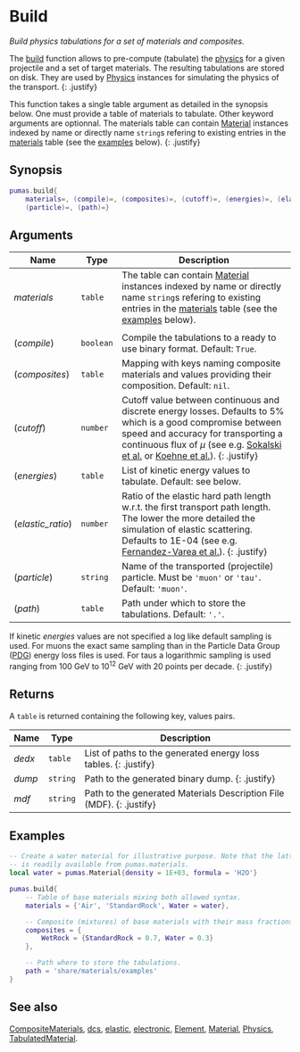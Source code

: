 # Build
_Build physics tabulations for a set of materials and composites._

The [build](build.md) function allows to pre-compute (tabulate) the
[physics](../Physics.md) for a given projectile and a set of target materials.
The resulting tabulations are stored on disk.  They are used by
[Physics](Physics.md) instances for simulating the physics of the transport.
{: .justify}

This function takes a single table argument as detailed in the synopsis below.
One must provide a table of materials to tabulate. Other keyword arguments are
optionnal. The materials table can contain [Material](Material.md) instances
indexed by name or directly name `string`s refering to existing entries in the
[materials](../data/materials.md) table (see the [examples](#examples) below).
{: .justify}

## Synopsis
``` lua
pumas.build{
    materials=, (compile)=, (composites)=, (cutoff)=, (energies)=, (elastic_ratio)=,
    (particle)=, (path)=}
```

## Arguments

|Name|Type|Description|
|----|----|-----------|
|*materials*       |`table`  | The table can contain [Material](Material.md) instances indexed by name or directly name `string`s refering to existing entries in the [materials](../data/materials.md) table (see the [examples](#examples) below).|
||||
|(*compile*)       |`boolean`| Compile the tabulations to a ready to use binary format. Default: `True`.|
|(*composites*)    |`table`  | Mapping with keys naming composite materials and values providing their composition. Default: `nil`.|
|(*cutoff*)        |`number` | Cutoff value between continuous and discrete energy losses. Defaults to 5% which is a good compromise between speed and accuracy for transporting a continuous flux of $\mu$ (see e.g. [Sokalski et al.](https://doi.org/10.1103/PhysRevD.64.074015) or [Koehne et al.](https://doi.org/10.1016/j.cpc.2013.04.001)). {: .justify}|
|(*energies*)      |`table`  | List of kinetic energy values to tabulate. Default: see below.|
|(*elastic\_ratio*)|`number` | Ratio of the elastic hard path length w.r.t. the first transport path length. The lower the more detailed the simulation of elastic scattering. Defaults to 1E-04 (see e.g. [Fernandez-Varea et al.](https://doi.org/10.1016/0168-583X(93)95827-R)). {: .justify}|
|(*particle*)      |`string` | Name of the transported (projectile) particle. Must be `'muon'` or `'tau'`. Default: `'muon'`.|
|(*path*)          |`table`  | Path under which to store the tabulations. Default: `'.'`.|

If kinetic *energies* values are not specified a log like default sampling is
used. For muons the exact same sampling than in the Particle Data Group
([PDG](https://pdg.lbl.gov/2020/AtomicNuclearProperties/index.html)) energy loss
files is used. For taus a logarithmic sampling is used ranging from 100 GeV to
10<sup>12</sup> GeV with 20 points per decade.
{: .justify}

## Returns

A `table` is returned containing the following key, values pairs.

|Name|Type|Description|
|----|----|-----------|
|*dedx* |`table`   | List of paths to the generated energy loss tables. {: .justify} |
|*dump* |`string`  | Path to the generated binary dump. {: .justify} |
|*mdf*  |`string`  | Path to the generated Materials Description File (MDF). {: .justify} |

## Examples

``` lua
-- Create a water material for illustrative purpose. Note that the latter
-- is readily available from pumas.materials.
local water = pumas.Material{density = 1E+03, formula = 'H2O'}

pumas.build{
    -- Table of base materials mixing both allowed syntax.
    materials = {'Air', 'StandardRock', Water = water},

    -- Composite (mixtures) of base materials with their mass fractions.
    composites = {
        WetRock = {StandardRock = 0.7, Water = 0.3}
    },

    -- Path where to store the tabulations.
    path = 'share/materials/examples'
}
```

## See also

[CompositeMaterials](CompositeMaterials.md),
[dcs](dcs.md),
[elastic](elastic.md),
[electronic](electronic.md),
[Element](Element.md),
[Material](Material.md),
[Physics](Physics.md),
[TabulatedMaterial](TabulatedMaterial.md).
